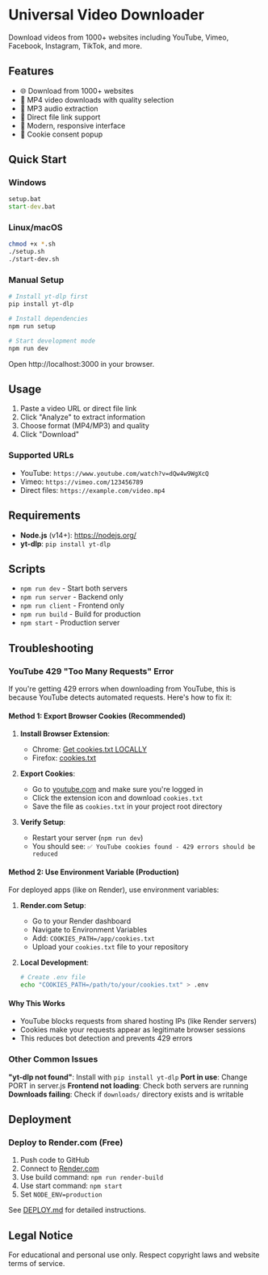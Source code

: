 # Universal Video Downloader

Download videos from 1000+ websites including YouTube, Vimeo, Facebook, Instagram, TikTok, and more.

## Features

- 🌐 Download from 1000+ websites
- 🎥 MP4 video downloads with quality selection
- 🎵 MP3 audio extraction
- 📁 Direct file link support
- 📱 Modern, responsive interface
- 🍪 Cookie consent popup

## Quick Start

### Windows
```cmd
setup.bat
start-dev.bat
```

### Linux/macOS
```bash
chmod +x *.sh
./setup.sh
./start-dev.sh
```

### Manual Setup
```bash
# Install yt-dlp first
pip install yt-dlp

# Install dependencies
npm run setup

# Start development mode
npm run dev
```

Open http://localhost:3000 in your browser.

## Usage

1. Paste a video URL or direct file link
2. Click "Analyze" to extract information
3. Choose format (MP4/MP3) and quality
4. Click "Download"

### Supported URLs
- YouTube: `https://www.youtube.com/watch?v=dQw4w9WgXcQ`
- Vimeo: `https://vimeo.com/123456789`
- Direct files: `https://example.com/video.mp4`

## Requirements

- **Node.js** (v14+): https://nodejs.org/
- **yt-dlp**: `pip install yt-dlp`

## Scripts

- `npm run dev` - Start both servers
- `npm run server` - Backend only
- `npm run client` - Frontend only
- `npm run build` - Build for production
- `npm start` - Production server

## Troubleshooting

### YouTube 429 "Too Many Requests" Error

If you're getting 429 errors when downloading from YouTube, this is because YouTube detects automated requests. Here's how to fix it:

#### Method 1: Export Browser Cookies (Recommended)

1. **Install Browser Extension**:
   - Chrome: [Get cookies.txt LOCALLY](https://chrome.google.com/webstore/detail/get-cookiestxt-locally/cclelndahbckbenkjhflpdbgdldlbecc)
   - Firefox: [cookies.txt](https://addons.mozilla.org/en-US/firefox/addon/cookies-txt/)

2. **Export Cookies**:
   - Go to [youtube.com](https://youtube.com) and make sure you're logged in
   - Click the extension icon and download `cookies.txt`
   - Save the file as `cookies.txt` in your project root directory

3. **Verify Setup**:
   - Restart your server (`npm run dev`)
   - You should see: `✅ YouTube cookies found - 429 errors should be reduced`

#### Method 2: Use Environment Variable (Production)

For deployed apps (like on Render), use environment variables:

1. **Render.com Setup**:
   - Go to your Render dashboard
   - Navigate to Environment Variables
   - Add: `COOKIES_PATH=/app/cookies.txt`
   - Upload your `cookies.txt` file to your repository

2. **Local Development**:
   ```bash
   # Create .env file
   echo "COOKIES_PATH=/path/to/your/cookies.txt" > .env
   ```

#### Why This Works

- YouTube blocks requests from shared hosting IPs (like Render servers)
- Cookies make your requests appear as legitimate browser sessions
- This reduces bot detection and prevents 429 errors

### Other Common Issues

**"yt-dlp not found"**: Install with `pip install yt-dlp`
**Port in use**: Change PORT in server.js
**Frontend not loading**: Check both servers are running
**Downloads failing**: Check if `downloads/` directory exists and is writable

## Deployment

### Deploy to Render.com (Free)
1. Push code to GitHub
2. Connect to [Render.com](https://render.com)
3. Use build command: `npm run render-build`
4. Use start command: `npm start`
5. Set `NODE_ENV=production`

See [DEPLOY.md](DEPLOY.md) for detailed instructions.

## Legal Notice

For educational and personal use only. Respect copyright laws and website terms of service.

